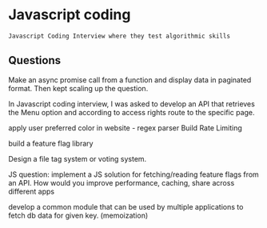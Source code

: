 # Javascript coding
```
Javascript Coding Interview where they test algorithmic skills
```

## Questions

Make an async promise call from a function and display data in paginated format. Then kept scaling up the question.

In Javascript coding interview, I was asked to develop an API that retrieves the Menu option and according to access rights route to the specific page.

apply user preferred color in website - regex parser
Build Rate Limiting

build a feature flag library 

Design a file tag system or voting system.

JS question: implement a JS solution for fetching/reading feature flags from an API.
How would you improve performance, caching, share across different apps

develop a common module that can be used by multiple applications to fetch db data for given key. (memoization)